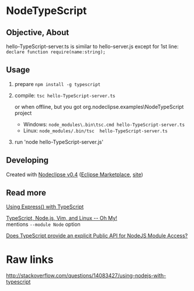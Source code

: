 # NodeTypeScript

## Objective, About

hello-TypeScript-server.ts is similar to hello-server.js except for 1st line: `declare function require(name:string);`

## Usage

1. prepare `npm install -g typescript`
2. compile: `tsc hello-TypeScript-server.ts`

	or when offline, but you got org.nodeclipse.examples\NodeTypeScript project
	
	- Windows: `node_modules\.bin\tsc.cmd hello-TypeScript-server.ts`
	- Linux: `node_modules/.bin/tsc  hello-TypeScript-server.ts`


3. run 'node hello-TypeScript-server.js'

## Developing


Created with [Nodeclipse v0.4](https://github.com/Nodeclipse/nodeclipse-1)
 ([Eclipse Marketplace](http://marketplace.eclipse.org/content/nodeclipse), [site](http://www.nodeclipse.org))  
 
## Read more

[Using Express() with TypeScript](http://stackoverflow.com/questions/12710063/using-express-with-typescript) 

[TypeScript, Node.js, Vim, and Linux -- Oh My!](http://stackful-dev.com/typescript-nodejs-vim-and-linux-oh-my)  
mentions `--module Node` option

[Does TypeScript provide an explicit Public API for NodeJS Module Access?](http://stackoverflow.com/questions/12717309/does-typescript-provide-an-explicit-public-api-for-nodejs-module-access)

# Raw links

http://stackoverflow.com/questions/14083427/using-nodejs-with-typescript

